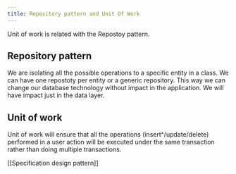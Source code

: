 ```yaml
---
title: Repository pattern and Unit Of Work
---
```


Unit of work is related with the Repostoy pattern. 

## Repository pattern 

We are isolating all the possible operations to a specific entity in a class. We can have one repostoty per entity or a generic repository. This way we can change our database technology without impact in the application. We will have impact just in the data layer.  

## Unit of work

Unit of work will ensure that all the operations (insert^/update/delete) performed in a user action will be executed under the same transaction rather than doing multiple transactions. 


[[Specification design pattern]]